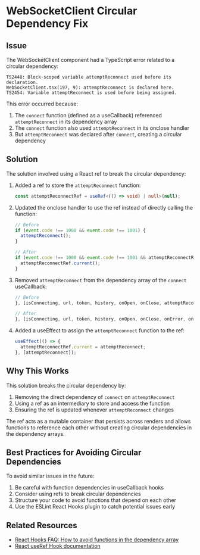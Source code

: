 # WebSocketClient Circular Dependency Fix

## Issue

The WebSocketClient component had a TypeScript error related to a circular dependency:

```
TS2448: Block-scoped variable attemptReconnect used before its declaration.
WebSocketClient.tsx(197, 9): attemptReconnect is declared here.
TS2454: Variable attemptReconnect is used before being assigned.
```

This error occurred because:

1. The `connect` function (defined as a useCallback) referenced `attemptReconnect` in its dependency array
2. The `connect` function also used `attemptReconnect` in its onclose handler
3. But `attemptReconnect` was declared after `connect`, creating a circular dependency

## Solution

The solution involved using a React ref to break the circular dependency:

1. Added a ref to store the `attemptReconnect` function:
   ```typescript
   const attemptReconnectRef = useRef<(() => void) | null>(null);
   ```

2. Updated the onclose handler to use the ref instead of directly calling the function:
   ```typescript
   // Before
   if (event.code !== 1000 && event.code !== 1001) {
     attemptReconnect();
   }

   // After
   if (event.code !== 1000 && event.code !== 1001 && attemptReconnectRef.current) {
     attemptReconnectRef.current();
   }
   ```

3. Removed `attemptReconnect` from the dependency array of the `connect` useCallback:
   ```typescript
   // Before
   }, [isConnecting, url, token, history, onOpen, onClose, attemptReconnect, onError, onMessage, onAudioChunk, onTranscription, onStatus, onReply]);

   // After
   }, [isConnecting, url, token, history, onOpen, onClose, onError, onMessage, onAudioChunk, onTranscription, onStatus, onReply]);
   ```

4. Added a useEffect to assign the `attemptReconnect` function to the ref:
   ```typescript
   useEffect(() => {
     attemptReconnectRef.current = attemptReconnect;
   }, [attemptReconnect]);
   ```

## Why This Works

This solution breaks the circular dependency by:

1. Removing the direct dependency of `connect` on `attemptReconnect`
2. Using a ref as an intermediary to store and access the function
3. Ensuring the ref is updated whenever `attemptReconnect` changes

The ref acts as a mutable container that persists across renders and allows functions to reference each other without creating circular dependencies in the dependency arrays.

## Best Practices for Avoiding Circular Dependencies

To avoid similar issues in the future:

1. Be careful with function dependencies in useCallback hooks
2. Consider using refs to break circular dependencies
3. Structure your code to avoid functions that depend on each other
4. Use the ESLint React Hooks plugin to catch potential issues early

## Related Resources

- [React Hooks FAQ: How to avoid functions in the dependency array](https://reactjs.org/docs/hooks-faq.html#is-it-safe-to-omit-functions-from-the-list-of-dependencies)
- [React useRef Hook documentation](https://reactjs.org/docs/hooks-reference.html#useref)